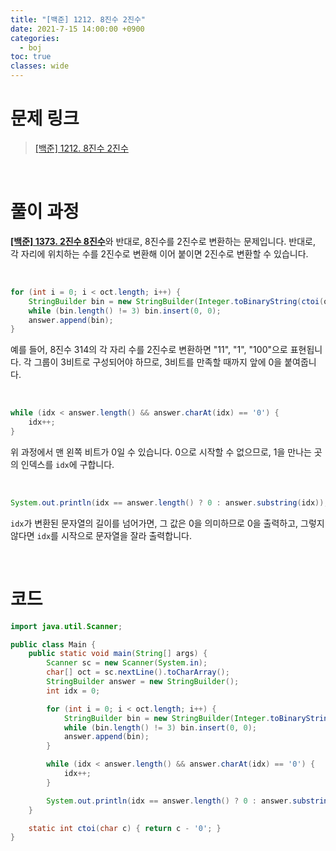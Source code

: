 ```yaml
---
title: "[백준] 1212. 8진수 2진수"
date: 2021-7-15 14:00:00 +0900
categories:
  - boj
toc: true
classes: wide
---
```


# 문제 링크

> [[백준] 1212. 8진수 2진수](https://www.acmicpc.net/problem/1212)

<br>

# 풀이 과정

[**[백준] 1373. 2진수 8진수**](https://ddb8036631.github.io/boj/1373_2진수-8진수/)와 반대로, 8진수를 2진수로 변환하는 문제입니다. 반대로, 각 자리에 위치하는 수를 2진수로 변환해 이어 붙이면 2진수로 변환할 수 있습니다.

<br>

```java
for (int i = 0; i < oct.length; i++) {
    StringBuilder bin = new StringBuilder(Integer.toBinaryString(ctoi(oct[i])));
    while (bin.length() != 3) bin.insert(0, 0);
    answer.append(bin);
}
```

예를 들어, 8진수 314의 각 자리 수를 2진수로 변환하면 "11", "1", "100"으로 표현됩니다. 각 그룹이 3비트로 구성되어야 하므로, 3비트를 만족할 때까지 앞에 0을 붙여줍니다.

<br>

```java
while (idx < answer.length() && answer.charAt(idx) == '0') {
    idx++;
}
```

위 과정에서 맨 왼쪽 비트가 0일 수 있습니다. 0으로 시작할 수 없으므로, 1을 만나는 곳의 인덱스를 `idx`에 구합니다.

<br>

```java
System.out.println(idx == answer.length() ? 0 : answer.substring(idx));
```

`idx`가 변환된 문자열의 길이를 넘어가면, 그 값은 0을 의미하므로 0을 출력하고, 그렇지 않다면 `idx`를 시작으로 문자열을 잘라 출력합니다.

<br>

# 코드

```java
import java.util.Scanner;

public class Main {
    public static void main(String[] args) {
        Scanner sc = new Scanner(System.in);
        char[] oct = sc.nextLine().toCharArray();
        StringBuilder answer = new StringBuilder();
        int idx = 0;

        for (int i = 0; i < oct.length; i++) {
            StringBuilder bin = new StringBuilder(Integer.toBinaryString(ctoi(oct[i])));
            while (bin.length() != 3) bin.insert(0, 0);
            answer.append(bin);
        }

        while (idx < answer.length() && answer.charAt(idx) == '0') {
            idx++;
        }

        System.out.println(idx == answer.length() ? 0 : answer.substring(idx));
    }

    static int ctoi(char c) { return c - '0'; }
}
```

